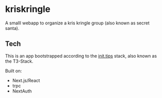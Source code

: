 # kriskringle
A smalll webapp to organize a kris kringle group (also known as secret santa).

## Tech
This is an app bootstrapped according to the [init.tips](https://init.tips) stack, also known as the T3-Stack.

Built on:
* Next.js/React
* trpc
* NextAuth
